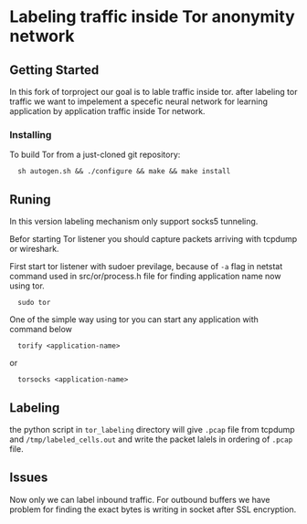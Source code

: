 # Labeling traffic inside Tor anonymity network

## Getting Started

In this fork of torproject our goal is to lable traffic inside tor.
after labeling tor traffic we want to impelement a specefic neural network
for learning application by application traffic inside Tor network.

### Installing

To build Tor from a just-cloned git repository:

```
  sh autogen.sh && ./configure && make && make install
```

## Runing

In this version labeling mechanism only support socks5 tunneling.

Befor starting Tor listener you should capture packets arriving with tcpdump or wireshark.


First start tor listener with sudoer previlage, because of ``` -a ``` flag in netstat command used in src/or/process.h file 
for finding application name now using tor.

```
  sudo tor
```

One of the simple way using tor you can start any application with command below

```
  torify <application-name>
```

or

```
  torsocks <application-name>
```

## Labeling

the python script in ```tor_labeling``` directory will give ```.pcap``` file from tcpdump and ```/tmp/labeled_cells.out``` and 
write the packet lalels in ordering of ```.pcap``` file.

## Issues

Now only we can label inbound traffic. For outbound buffers we have problem for finding the exact bytes is writing in socket
after SSL encryption.


